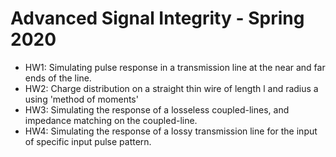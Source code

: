 # Advanced Signal Integrity - Spring 2020
- HW1: Simulating pulse response in a transmission line at the near and far ends of the line.
- HW2: Charge distribution on a straight thin wire of length l and radius a using 'method of moments'
- HW3: Simulating the response of a losseless coupled-lines, and impedance matching on the coupled-line.
- HW4: Simulating the response of a lossy transmission line for the input of specific input pulse pattern.
